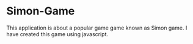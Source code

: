 # Simon-Game

This application is about a popular game game known as Simon game. I have created this game using javascript.
